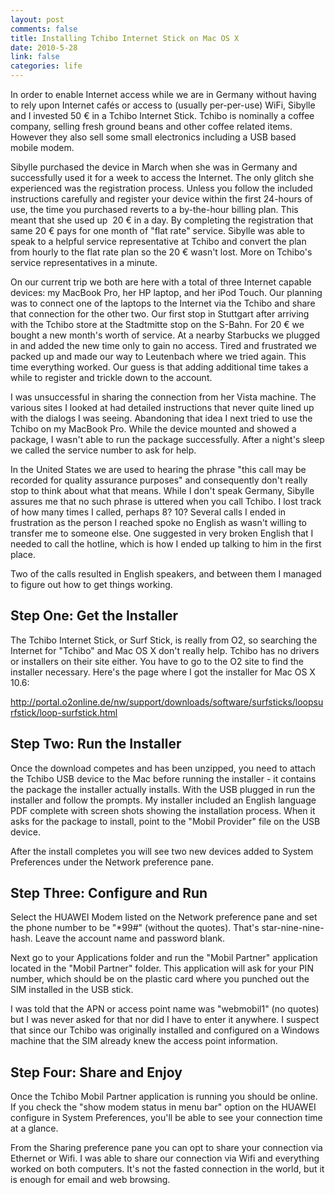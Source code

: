 ```yaml
--- 
layout: post
comments: false
title: Installing Tchibo Internet Stick on Mac OS X
date: 2010-5-28
link: false
categories: life
---
```

In order to enable Internet access while we are in Germany without having to rely upon Internet cafés or access to (usually per-per-use) WiFi, Sibylle and I invested 50 € in a Tchibo Internet Stick. Tchibo is nominally a coffee company, selling fresh ground beans and other coffee related items. However they also sell some small electronics including a USB based mobile modem.

Sibylle purchased the device in March when she was in Germany and successfully used it for a week to access the Internet. The only glitch she experienced was the registration process. Unless you follow the included instructions carefully and register your device within the first 24-hours of use, the time you purchased reverts to a by-the-hour billing plan. This meant that she used up  20 € in a day. By completing the registration that same 20 € pays for one month of "flat rate" service. Sibylle was able to speak to a helpful service representative at Tchibo and convert the plan from hourly to the flat rate plan so the 20 € wasn't lost. More on Tchibo's service representatives in a minute.

On our current trip we both are here with a total of three Internet capable devices: my MacBook Pro, her HP laptop, and her iPod Touch. Our planning was to connect one of the laptops to the Internet via the Tchibo and share that connection for the other two. Our first stop in Stuttgart after arriving with the Tchibo store at the Stadtmitte stop on the S-Bahn. For 20 € we bought a new month's worth of service. At a nearby Starbucks we plugged in and added the new time only to gain no access. Tired and frustrated we packed up and made our way to Leutenbach where we tried again. This time everything worked. Our guess is that adding additional time takes a while to register and trickle down to the account.

I was unsuccessful in sharing the connection from her Vista machine. The various sites I looked at had detailed instructions that never quite lined up with the dialogs I was seeing. Abandoning that idea I next tried to use the Tchibo on my MacBook Pro. While the device mounted and showed a package, I wasn't able to run the package successfully. After a night's sleep we called the service number to ask for help.

In the United States we are used to hearing the phrase "this call may be recorded for quality assurance purposes" and consequently don't really stop to think about what that means. While I don't speak Germany, Sibylle assures me that no such phrase is uttered when you call Tchibo. I lost track of how many times I called, perhaps 8? 10? Several calls I ended in frustration as the person I reached spoke no English as wasn't willing to transfer me to someone else. One suggested in very broken English that I needed to call the hotline, which is how I ended up talking to him in the first place.

Two of the calls resulted in English speakers, and between them I managed to figure out how to get things working.
## Step One: Get the Installer
The Tchibo Internet Stick, or Surf Stick, is really from O2, so searching the Internet for "Tchibo" and Mac OS X don't really help. Tchibo has no drivers or installers on their site either. You have to go to the O2 site to find the installer necessary. Here's the page where I got the installer for Mac OS X 10.6:

<a title="O2 Surf Stick Installers" href="http://portal.o2online.de/nw/support/downloads/software/surfsticks/loopsurfstick/loop-surfstick.html" target="_blank">http://portal.o2online.de/nw/support/downloads/software/surfsticks/loopsurfstick/loop-surfstick.html</a>
## Step Two: Run the Installer
Once the download competes and has been unzipped, you need to attach the Tchibo USB device to the Mac before running the installer - it contains the package the installer actually installs. With the USB plugged in run the installer and follow the prompts. My installer included an English language PDF complete with screen shots showing the installation process. When it asks for the package to install, point to the "Mobil Provider" file on the USB device.

After the install completes you will see two new devices added to System Preferences under the Network preference pane.
## Step Three: Configure and Run
Select the HUAWEI Modem listed on the Network preference pane and set the phone number to be "*99#" (without the quotes). That's star-nine-nine-hash. Leave the account name and password blank.

Next go to your Applications folder and run the "Mobil Partner" application located in the "Mobil Partner" folder. This application will ask for your PIN number, which should be on the plastic card where you punched out the SIM installed in the USB stick.

I was told that the APN or access point name was "webmobil1" (no quotes) but I was never asked for that nor did I have to enter it anywhere. I suspect that since our Tchibo was originally installed and configured on a Windows machine that the SIM already knew the access point information.
## Step Four: Share and Enjoy
Once the Tchibo Mobil Partner application is running you should be online. If you check the "show modem status in menu bar" option on the HUAWEI configure in System Preferences, you'll be able to see your connection time at a glance.

From the Sharing preference pane you can opt to share your connection via Ethernet or Wifi. I was able to share our connection via Wifi and everything worked on both computers. It's not the fasted connection in the world, but it is enough for email and web browsing.
